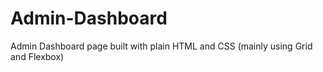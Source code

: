 # Admin-Dashboard
Admin Dashboard page built with plain HTML and CSS (mainly using Grid and Flexbox) 
